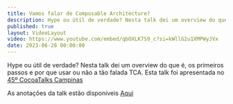 ```yaml
---
title: Vamos falar de Composable Architecture?
description: Hype ou útil de verdade? Nesta talk dei um overview do que é, os primeiros passos e por que usar ou não a tão falada TCA
published: true
layout: VideoLayout
video: https://www.youtube.com/embed/qbOXLK7S9_c?si=kWllG2u1XMPWyJVx
date: 2023-06-28 00:00:00
---
```


Hype ou útil de verdade? Nesta talk dei um overview do que é, os primeiros passos e por que usar ou não a tão falada TCA. Esta talk foi apresentada no [45º CocoaTalks Campinas](https://www.meetup.com/cocoaheadscps/events/294304619/)

As anotações da talk estão disponíveis [Aqui](/talks/composable)
